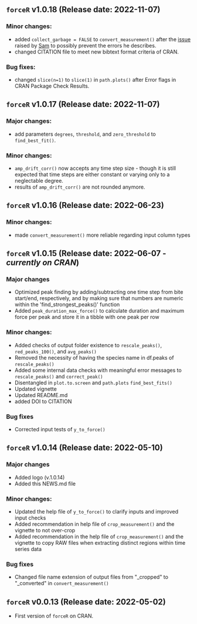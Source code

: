 ## `forceR` v1.0.18 (Release date: 2022-11-07)

### Minor changes:

-   added `collect_garbage = FALSE` to `convert_measurement()` after the [issue](https://github.com/Peter-T-Ruehr/forceR/issues/1) raised by [Sam](https://github.com/sginot) to possibly prevent the errors he describes.
-   changed CITATION file to meet new bibtext format criteria of CRAN.

### Bug fixes:
-   changed `slice(n=1)` to `slice(1)` in `path.plots()` after Error flags in CRAN Package Check Results.

## `forceR` v1.0.17 (Release date: 2022-11-07)

### Major changes:

-   add parameters `degrees`, `threshold`, and `zero_threshold` to `find_best_fit()`.

### Minor changes:

-   `amp_drift_corr()` now accepts any time step size - though it is still expected that time steps are either constant or varying only to a neglectable degree.
-   results of `amp_drift_corr()` are not rounded anymore.

## `forceR` v1.0.16 (Release date: 2022-06-23)

### Minor changes:

-   made `convert_measurement()` more reliable regarding input column types

## `forceR` v1.0.15 (Release date: 2022-06-07 - *currently on CRAN*)

### Major changes

-   Optimized peak finding by adding/subtracting one time step from bite start/end, respectively, and by making sure that numbers are numeric within the 'find_strongest_peaks()' function
-   Added `peak_duration_max_force()` to calculate duration and maximum force per peak and store it in a tibble with one peak per row

### Minor changes:

-   Added checks of output folder existence to `rescale_peaks()`, `red_peaks_100()`, and `avg_peaks()`
-   Removed the necessity of having the species name in df.peaks of `rescale_peaks()`
-   Added some internal data checks with meaningful error messages to `rescale_peaks()` and `correct_peak()`
-   Disentangled in `plot.to.screen` and `path.plots` `find_best_fits()`
-   Updated vignette
-   Updated README.md
-   added DOI to CITATION

### Bug fixes

-   Corrected input tests of `y_to_force()`

## `forceR` v1.0.14 (Release date: 2022-05-10)

### Major changes

-   Added logo (v.1.0.14)
-   Added this NEWS.md file

### Minor changes:

-   Updated the help file of `y_to_force()` to clarify inputs and improved input checks
-   Added recommendation in help file of `crop_measurement()` and the vignette to not over-crop
-   Added recommendation in the help file of `crop_measurement()` and the vignette to copy RAW files when extracting distinct regions within time series data

### Bug fixes

-   Changed file name extension of output files from "\_cropped" to "\_converted" in `convert_measurement()`

## `forceR` v0.0.13 (Release date: 2022-05-02)

-   First version of `forceR` on CRAN.
